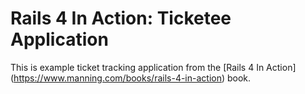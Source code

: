 Rails 4 In Action: Ticketee Application
=======================================

This is example ticket tracking application from the
[Rails 4 In Action] (https://www.manning.com/books/rails-4-in-action) book.
